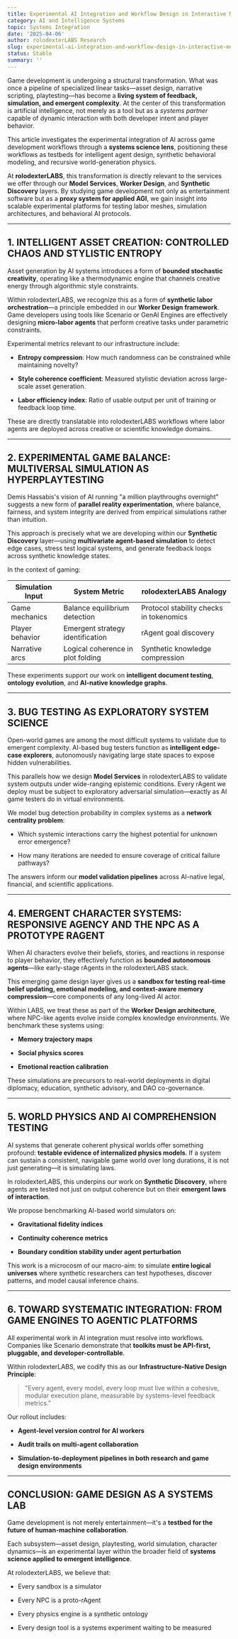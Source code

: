```yaml
---
title: Experimental AI Integration and Workflow Design in Interactive Media
category: AI and Intelligence Systems
topic: Systems Integration
date: '2025-04-06'
author: rolodexterLABS Research
slug: experimental-ai-integration-and-workflow-design-in-interactive-media
status: Stable
summary: ''
---
```


Game development is undergoing a structural transformation. What was once a pipeline of specialized linear tasks—asset design, narrative scripting, playtesting—has become a **living system of feedback, simulation, and emergent complexity**. At the center of this transformation is artificial intelligence, not merely as a tool but as a _systems partner_ capable of dynamic interaction with both developer intent and player behavior.

This article investigates the experimental integration of AI across game development workflows through a **systems science lens**, positioning these workflows as testbeds for intelligent agent design, synthetic behavioral modeling, and recursive world-generation physics.

At **rolodexterLABS**, this transformation is directly relevant to the services we offer through our **Model Services**, **Worker Design**, and **Synthetic Discovery** layers. By studying game development not only as entertainment software but as a **proxy system for applied AGI**, we gain insight into scalable experimental platforms for testing labor meshes, simulation architectures, and behavioral AI protocols.

---

## 1. INTELLIGENT ASSET CREATION: CONTROLLED CHAOS AND STYLISTIC ENTROPY

Asset generation by AI systems introduces a form of **bounded stochastic creativity**, operating like a thermodynamic engine that channels creative energy through algorithmic style constraints.

Within rolodexterLABS, we recognize this as a form of **synthetic labor orchestration**—a principle embedded in our **Worker Design framework**. Game developers using tools like Scenario or GenAI Engines are effectively designing **micro-labor agents** that perform creative tasks under parametric constraints.

Experimental metrics relevant to our infrastructure include:

- **Entropy compression**: How much randomness can be constrained while maintaining novelty?
    
- **Style coherence coefficient**: Measured stylistic deviation across large-scale asset generation.
    
- **Labor efficiency index**: Ratio of usable output per unit of training or feedback loop time.
    

These are directly translatable into rolodexterLABS workflows where labor agents are deployed across creative or scientific knowledge domains.

---

## 2. EXPERIMENTAL GAME BALANCE: MULTIVERSAL SIMULATION AS HYPERPLAYTESTING

Demis Hassabis's vision of AI running "a million playthroughs overnight" suggests a new form of **parallel reality experimentation**, where balance, fairness, and system integrity are derived from empirical simulations rather than intuition.

This approach is precisely what we are developing within our **Synthetic Discovery** layer—using **multivariate agent-based simulation** to detect edge cases, stress test logical systems, and generate feedback loops across synthetic knowledge states.

In the context of gaming:

|Simulation Input|System Metric|rolodexterLABS Analogy|
|---|---|---|
|Game mechanics|Balance equilibrium detection|Protocol stability checks in tokenomics|
|Player behavior|Emergent strategy identification|rAgent goal discovery|
|Narrative arcs|Logical coherence in plot folding|Synthetic knowledge compression|

These experiments support our work on **intelligent document testing**, **ontology evolution**, and **AI-native knowledge graphs**.

---

## 3. BUG TESTING AS EXPLORATORY SYSTEM SCIENCE

Open-world games are among the most difficult systems to validate due to emergent complexity. AI-based bug testers function as **intelligent edge-case explorers**, autonomously navigating large state spaces to expose hidden vulnerabilities.

This parallels how we design **Model Services** in rolodexterLABS to validate system outputs under wide-ranging epistemic conditions. Every rAgent we deploy must be subject to exploratory adversarial simulation—exactly as AI game testers do in virtual environments.

We model bug detection probability in complex systems as a **network centrality problem**:

- Which systemic interactions carry the highest potential for unknown error emergence?
    
- How many iterations are needed to ensure coverage of critical failure pathways?
    

The answers inform our **model validation pipelines** across AI-native legal, financial, and scientific applications.

---

## 4. EMERGENT CHARACTER SYSTEMS: RESPONSIVE AGENCY AND THE NPC AS A PROTOTYPE RAGENT

When AI characters evolve their beliefs, stories, and reactions in response to player behavior, they effectively function as **bounded autonomous agents**—like early-stage rAgents in the rolodexterLABS stack.

This emerging game design layer gives us a **sandbox for testing real-time belief updating, emotional modeling, and context-aware memory compression**—core components of any long-lived AI actor.

Within LABS, we treat these as part of the **Worker Design architecture**, where NPC-like agents evolve inside complex knowledge environments. We benchmark these systems using:

- **Memory trajectory maps**
    
- **Social physics scores**
    
- **Emotional reaction calibration**
    

These simulations are precursors to real-world deployments in digital diplomacy, education, synthetic advisory, and DAO co-governance.

---

## 5. WORLD PHYSICS AND AI COMPREHENSION TESTING

AI systems that generate coherent physical worlds offer something profound: **testable evidence of internalized physics models**. If a system can sustain a consistent, navigable game world over long durations, it is not just generating—it is simulating laws.

In rolodexterLABS, this underpins our work on **Synthetic Discovery**, where agents are tested not just on output coherence but on their **emergent laws of interaction**.

We propose benchmarking AI-based world simulators on:

- **Gravitational fidelity indices**
    
- **Continuity coherence metrics**
    
- **Boundary condition stability under agent perturbation**
    

This work is a microcosm of our macro-aim: to simulate **entire logical universes** where synthetic researchers can test hypotheses, discover patterns, and model causal inference chains.

---

## 6. TOWARD SYSTEMATIC INTEGRATION: FROM GAME ENGINES TO AGENTIC PLATFORMS

All experimental work in AI integration must resolve into workflows. Companies like Scenario demonstrate that **toolkits must be API-first, pluggable, and developer-controllable**.

Within rolodexterLABS, we codify this as our **Infrastructure-Native Design Principle**:

> "Every agent, every model, every loop must live within a cohesive, modular execution plane, measurable by systems-level feedback metrics."

Our rollout includes:

- **Agent-level version control for AI workers**
    
- **Audit trails on multi-agent collaboration**
    
- **Simulation-to-deployment pipelines in both research and game design environments**
    

---

## CONCLUSION: GAME DESIGN AS A SYSTEMS LAB

Game development is not merely entertainment—it's a **testbed for the future of human-machine collaboration**.

Each subsystem—asset design, playtesting, world simulation, character dynamics—is an experimental layer within the broader field of **systems science applied to emergent intelligence**.

At rolodexterLABS, we believe that:

- Every sandbox is a simulator
    
- Every NPC is a proto-rAgent
    
- Every physics engine is a synthetic ontology
    
- Every design tool is a systems experiment waiting to be measured
